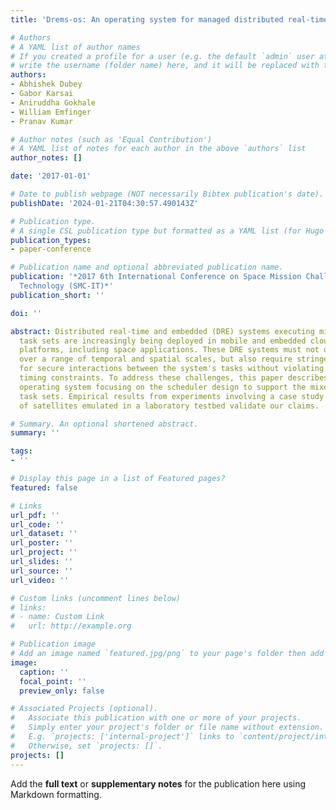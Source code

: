 ```yaml
---
title: 'Drems-os: An operating system for managed distributed real-time embedded systems'

# Authors
# A YAML list of author names
# If you created a profile for a user (e.g. the default `admin` user at `content/authors/admin/`), 
# write the username (folder name) here, and it will be replaced with their full name and linked to their profile.
authors:
- Abhishek Dubey
- Gabor Karsai
- Aniruddha Gokhale
- William Emfinger
- Pranav Kumar

# Author notes (such as 'Equal Contribution')
# A YAML list of notes for each author in the above `authors` list
author_notes: []

date: '2017-01-01'

# Date to publish webpage (NOT necessarily Bibtex publication's date).
publishDate: '2024-01-21T04:30:57.490143Z'

# Publication type.
# A single CSL publication type but formatted as a YAML list (for Hugo requirements).
publication_types:
- paper-conference

# Publication name and optional abbreviated publication name.
publication: '*2017 6th International Conference on Space Mission Challenges for Information
  Technology (SMC-IT)*'
publication_short: ''

doi: ''

abstract: Distributed real-time and embedded (DRE) systems executing mixed criticality
  task sets are increasingly being deployed in mobile and embedded cloud computing
  platforms, including space applications. These DRE systems must not only operate
  over a range of temporal and spatial scales, but also require stringent assurances
  for secure interactions between the system's tasks without violating their individual
  timing constraints. To address these challenges, this paper describes a novel distributed
  operating system focusing on the scheduler design to support the mixed criticality
  task sets. Empirical results from experiments involving a case study of a cluster
  of satellites emulated in a laboratory testbed validate our claims.

# Summary. An optional shortened abstract.
summary: ''

tags:
- ''

# Display this page in a list of Featured pages?
featured: false

# Links
url_pdf: ''
url_code: ''
url_dataset: ''
url_poster: ''
url_project: ''
url_slides: ''
url_source: ''
url_video: ''

# Custom links (uncomment lines below)
# links:
# - name: Custom Link
#   url: http://example.org

# Publication image
# Add an image named `featured.jpg/png` to your page's folder then add a caption below.
image:
  caption: ''
  focal_point: ''
  preview_only: false

# Associated Projects (optional).
#   Associate this publication with one or more of your projects.
#   Simply enter your project's folder or file name without extension.
#   E.g. `projects: ['internal-project']` links to `content/project/internal-project/index.md`.
#   Otherwise, set `projects: []`.
projects: []
---
```


Add the **full text** or **supplementary notes** for the publication here using Markdown formatting.
